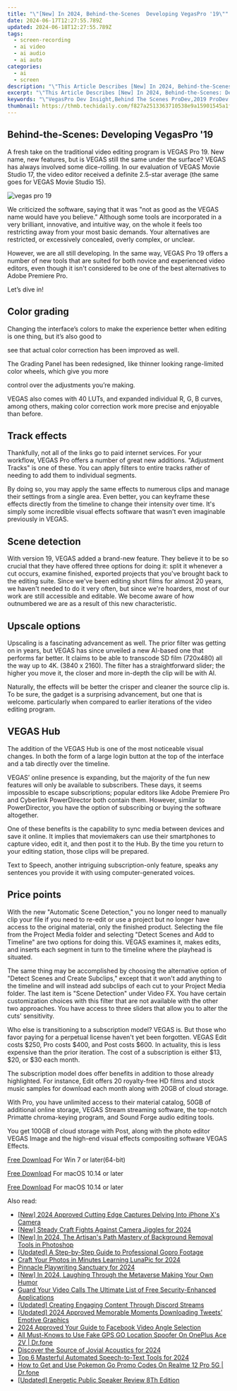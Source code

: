 ```yaml
---
title: "\"[New] In 2024, Behind-the-Scenes  Developing VegasPro '19\""
date: 2024-06-17T12:27:55.789Z
updated: 2024-06-18T12:27:55.789Z
tags: 
  - screen-recording
  - ai video
  - ai audio
  - ai auto
categories: 
  - ai
  - screen
description: "\"This Article Describes [New] In 2024, Behind-the-Scenes: Developing VegasPro '19\""
excerpt: "\"This Article Describes [New] In 2024, Behind-the-Scenes: Developing VegasPro '19\""
keywords: "\"VegasPro Dev Insight,Behind The Scenes ProDev,2019 ProDev Secrets,Las Vegas Gaming Tech,ProDev Development Journey,VegasPro Update Guide,In-Depth GameDev Talk\""
thumbnail: https://thmb.techidaily.com/f827a2513363710538e9a15901545a1f6478c686bd6bb8d68f0e5c1da41a0c90.jpg
---
```


## Behind-the-Scenes: Developing VegasPro '19

A fresh take on the traditional video editing program is VEGAS Pro 19\. New name, new features, but is VEGAS still the same under the surface? VEGAS has always involved some dice-rolling. In our evaluation of VEGAS Movie Studio 17, the video editor received a definite 2.5-star average (the same goes for VEGAS Movie Studio 15).

![vegas pro 19](https://images.wondershare.com/filmora/article-images/2022/07/vegas-pro-19.jpg)

We criticized the software, saying that it was "not as good as the VEGAS name would have you believe." Although some tools are incorporated in a very brilliant, innovative, and intuitive way, on the whole it feels too restricting away from your most basic demands. Your alternatives are restricted, or excessively concealed, overly complex, or unclear.

However, we are all still developing. In the same way, VEGAS Pro 19 offers a number of new tools that are suited for both novice and experienced video editors, even though it isn't considered to be one of the best alternatives to Adobe Premiere Pro.

Let’s dive in!

## Color grading

Changing the interface’s colors to make the experience better when editing is one thing, but it’s also good to

see that actual color correction has been improved as well.

The Grading Panel has been redesigned, like thinner looking range-limited color wheels, which give you more

control over the adjustments you’re making.

VEGAS also comes with 40 LUTs, and expanded individual R, G, B curves, among others, making color correction work more precise and enjoyable than before.

## Track effects

Thankfully, not all of the links go to paid internet services. For your workflow, VEGAS Pro offers a number of great new additions. "Adjustment Tracks" is one of these. You can apply filters to entire tracks rather of needing to add them to individual segments.

By doing so, you may apply the same effects to numerous clips and manage their settings from a single area. Even better, you can keyframe these effects directly from the timeline to change their intensity over time. It's simply some incredible visual effects software that wasn't even imaginable previously in VEGAS.

## Scene detection

With version 19, VEGAS added a brand-new feature. They believe it to be so crucial that they have offered three options for doing it: split it whenever a cut occurs, examine finished, exported projects that you've brought back to the editing suite. Since we've been editing short films for almost 20 years, we haven't needed to do it very often, but since we're hoarders, most of our work are still accessible and editable. We become aware of how outnumbered we are as a result of this new characteristic.

## Upscale options

Upscaling is a fascinating advancement as well. The prior filter was getting on in years, but VEGAS has since unveiled a new AI-based one that performs far better. It claims to be able to transcode SD film (720x480) all the way up to 4K. (3840 x 2160). The filter has a straightforward slider; the higher you move it, the closer and more in-depth the clip will be with AI.

Naturally, the effects will be better the crisper and cleaner the source clip is. To be sure, the gadget is a surprising advancement, but one that is welcome. particularly when compared to earlier iterations of the video editing program.

## VEGAS Hub

The addition of the VEGAS Hub is one of the most noticeable visual changes. In both the form of a large login button at the top of the interface and a tab directly over the timeline.

VEGAS’ online presence is expanding, but the majority of the fun new features will only be available to subscribers. These days, it seems impossible to escape subscriptions; popular editors like Adobe Premiere Pro and Cyberlink PowerDirector both contain them. However, similar to PowerDirector, you have the option of subscribing or buying the software altogether.

One of these benefits is the capability to sync media between devices and save it online. It implies that moviemakers can use their smartphones to capture video, edit it, and then post it to the Hub. By the time you return to your editing station, those clips will be prepared.

Text to Speech, another intriguing subscription-only feature, speaks any sentences you provide it with using computer-generated voices.

## Price points

With the new "Automatic Scene Detection," you no longer need to manually clip your file if you need to re-edit or use a project but no longer have access to the original material, only the finished product. Selecting the file from the Project Media folder and selecting "Detect Scenes and Add to Timeline" are two options for doing this. VEGAS examines it, makes edits, and inserts each segment in turn to the timeline where the playhead is situated.

The same thing may be accomplished by choosing the alternative option of "Detect Scenes and Create Subclips," except that it won't add anything to the timeline and will instead add subclips of each cut to your Project Media folder. The last item is "Scene Detection" under Video FX. You have certain customization choices with this filter that are not available with the other two approaches. You have access to three sliders that allow you to alter the cuts' sensitivity.

Who else is transitioning to a subscription model? VEGAS is. But those who favor paying for a perpetual license haven't yet been forgotten. VEGAS Edit costs $250, Pro costs $400, and Post costs $600\. In actuality, this is less expensive than the prior iteration. The cost of a subscription is either $13, $20, or $30 each month.

The subscription model does offer benefits in addition to those already highlighted. For instance, Edit offers 20 royalty-free HD films and stock music samples for download each month along with 20GB of cloud storage.

With Pro, you have unlimited access to their material catalog, 50GB of additional online storage, VEGAS Stream streaming software, the top-notch Primatte chroma-keying program, and Sound Forge audio editing tools.

You get 100GB of cloud storage with Post, along with the photo editor VEGAS Image and the high-end visual effects compositing software VEGAS Effects.

[Free Download](https://tools.techidaily.com/wondershare/filmora/download/) For Win 7 or later(64-bit)

[Free Download](https://tools.techidaily.com/wondershare/filmora/download/) For macOS 10.14 or later

[Free Download](https://tools.techidaily.com/wondershare/filmora/download/) For macOS 10.14 or later

<ins class="adsbygoogle"
     style="display:block"
     data-ad-format="autorelaxed"
     data-ad-client="ca-pub-7571918770474297"
     data-ad-slot="1223367746"></ins>

<ins class="adsbygoogle"
     style="display:block"
     data-ad-format="autorelaxed"
     data-ad-client="ca-pub-7571918770474297"
     data-ad-slot="1223367746"></ins>



<ins class="adsbygoogle"
     style="display:block"
     data-ad-client="ca-pub-7571918770474297"
     data-ad-slot="8358498916"
     data-ad-format="auto"
     data-full-width-responsive="true"></ins>


<span class="atpl-alsoreadstyle">Also read:</span>
<div><ul>
<li><a href="https://fox-cloud.techidaily.com/new-2024-approved-cutting-edge-captures-delving-into-iphone-xs-camera/"><u>[New] 2024 Approved  Cutting Edge Captures  Delving Into iPhone X's Camera</u></a></li>
<li><a href="https://fox-cloud.techidaily.com/new-steady-craft-fights-against-camera-jiggles-for-2024/"><u>[New] Steady Craft  Fights Against Camera Jiggles for 2024</u></a></li>
<li><a href="https://fox-cloud.techidaily.com/new-in-2024-the-artisans-path-mastery-of-background-removal-tools-in-photoshop/"><u>[New] In 2024, The Artisan's Path  Mastery of Background Removal Tools in Photoshop</u></a></li>
<li><a href="https://fox-cloud.techidaily.com/updated-a-step-by-step-guide-to-professional-gopro-footage/"><u>[Updated] A Step-by-Step Guide to Professional Gopro Footage</u></a></li>
<li><a href="https://fox-cloud.techidaily.com/craft-your-photos-in-minutes-learning-lunapic-for-2024/"><u>Craft Your Photos in Minutes  Learning LunaPic for 2024</u></a></li>
<li><a href="https://fox-cloud.techidaily.com/pinnacle-playwriting-sanctuary-for-2024/"><u>Pinnacle Playwriting Sanctuary for 2024</u></a></li>
<li><a href="https://fox-cloud.techidaily.com/new-in-2024-laughing-through-the-metaverse-making-your-own-humor/"><u>[New] In 2024, Laughing Through the Metaverse  Making Your Own Humor</u></a></li>
<li><a href="https://screen-mirroring-recording.techidaily.com/guard-your-video-calls-the-ultimate-list-of-free-security-enhanced-applications/"><u>Guard Your Video Calls  The Ultimate List of Free Security-Enhanced Applications</u></a></li>
<li><a href="https://discord-videos.techidaily.com/updated-creating-engaging-content-through-discord-streams/"><u>[Updated] Creating Engaging Content Through Discord Streams</u></a></li>
<li><a href="https://twitter-videos.techidaily.com/updated-2024-approved-memorable-moments-downloading-tweets-emotive-graphics/"><u>[Updated] 2024 Approved  Memorable Moments  Downloading Tweets’ Emotive Graphics</u></a></li>
<li><a href="https://facebook-clips.techidaily.com/2024-approved-your-guide-to-facebook-video-angle-selection/"><u>2024 Approved  Your Guide to Facebook Video Angle Selection</u></a></li>
<li><a href="https://fake-location.techidaily.com/all-must-knows-to-use-fake-gps-go-location-spoofer-on-oneplus-ace-2v-drfone-by-drfone-virtual-android/"><u>All Must-Knows to Use Fake GPS GO Location Spoofer On OnePlus Ace 2V | Dr.fone</u></a></li>
<li><a href="https://voice-adjusting.techidaily.com/discover-the-source-of-jovial-acoustics-for-2024/"><u>Discover the Source of Jovial Acoustics for 2024</u></a></li>
<li><a href="https://sound-optimizing.techidaily.com/top-6-masterful-automated-speech-to-text-tools-for-2024/"><u>Top 6 Masterful Automated Speech-to-Text Tools for 2024</u></a></li>
<li><a href="https://pokemon-go-android.techidaily.com/how-to-get-and-use-pokemon-go-promo-codes-on-realme-12-pro-5g-drfone-by-drfone-virtual-android/"><u>How to Get and Use Pokemon Go Promo Codes On Realme 12 Pro 5G | Dr.fone</u></a></li>
<li><a href="https://digital-screen-recording.techidaily.com/updated-energetic-public-speaker-review-8th-edition/"><u>[Updated] Energetic Public Speaker Review 8Th Edition</u></a></li>
</ul></div>
